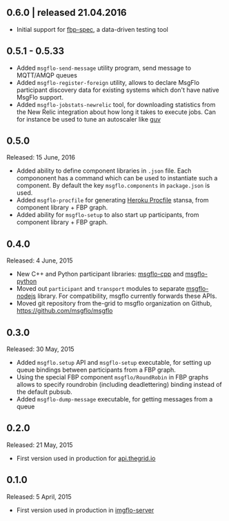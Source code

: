 ## 0.6.0 | released 21.04.2016

* Initial support for [fbp-spec](https://github.com/flowbased/fbp-spec), a data-driven testing tool

## 0.5.1 - 0.5.33

* Added `msgflo-send-message` utility program, send message to MQTT/AMQP queues
* Added `msgflo-register-foreign` utility, allows to declare MsgFlo participant discovery data
for existing systems which don't have native MsgFlo support.
* Added `msgflo-jobstats-newrelic` tool, for downloading statistics from the New Relic integration
about how long it takes to execute jobs. Can for instance be used to tune an autoscaler like [guv](https://github.com/the-grid/guv)

## 0.5.0

Released: 15 June, 2016

* Added ability to define component libraries in `.json` file.
Each compononent has a command which can be used to instantiate such a component.
By default the key `msgflo.components` in `package.json` is used.
* Added `msgflo-procfile` for generating [Heroku Procfile](https://devcenter.heroku.com/articles/procfile) stansa, from component library + FBP graph.
* Added ability for `msgflo-setup` to also start up participants, from component library + FBP graph.

## 0.4.0

Released: 4 June, 2015

* New C++ and Python participant libraries:
[msgflo-cpp](https://github.com/msgflo/msgflo-cpp) and [msgflo-python](https://github.com/msgflo/msgflo-cpp)
* Moved out `participant` and `transport` modules to separate
[msgflo-nodejs](https://github.com/msgflo/msgflo-nodejs) library.
For compatibility, msgflo currently forwards these APIs.
* Moved git repository from the-grid to msgflo organization on Github, https://github.com/msgflo/msgflo

## 0.3.0

Released: 30 May, 2015

* Added `msgflo.setup` API and `msgflo-setup` executable,
for setting up queue bindings between participants from a FBP graph.
* Using the special FBP component `msgflo/RoundRobin` in FBP graphs
allows to specify roundrobin (including deadlettering) binding instead of the default pubsub.
* Added `msgflo-dump-message` executable, for getting messages from a queue

## 0.2.0

Released: 21 May, 2015

* First version used in production for [api.thegrid.io](http://developer.thegrid.io)

## 0.1.0

Released: 5 April, 2015

* First version used in production in [imgflo-server](http://github.com/jonnor/imgflo-server)
